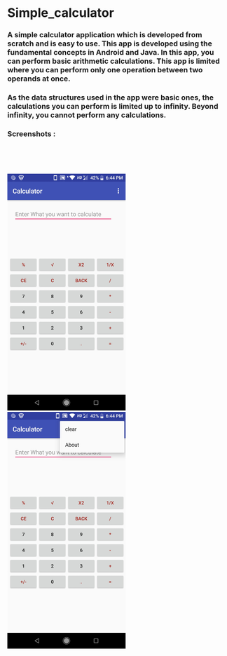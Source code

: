 # Simple_calculator

### A simple calculator application which is developed from scratch and is easy to use. This app is developed using the fundamental concepts in Android and Java. In this app, you can perform basic arithmetic calculations. This app is limited where you can perform only one operation between two operands at once.
### As the data structures used in the app were basic ones, the calculations you can perform is limited up to infinity. Beyond infinity, you cannot perform any calculations.

### Screenshots :
</br>
</br>
</br>

<img src="/Screenshots/Screenshot_1.jpg" width="270" height="540">  &nbsp; &nbsp; &nbsp; <img src="/Screenshots/Screenshot_2.jpg" width="270" height="540">
